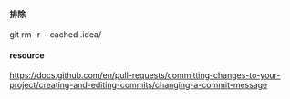#### 排除
 git rm -r --cached .idea/



#### resource

https://docs.github.com/en/pull-requests/committing-changes-to-your-project/creating-and-editing-commits/changing-a-commit-message

